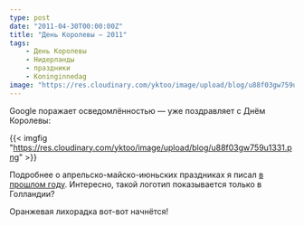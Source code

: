 ```yaml
---
type: post
date: "2011-04-30T00:00:00Z"
title: "День Королевы — 2011"
tags:
    - День Королевы
    - Нидерланды
    - праздники
    - Koninginnedag
image: "https://res.cloudinary.com/yktoo/image/upload/blog/u88f03gw759u1331.png"
---
```


Google поражает осведомлённостью — уже поздравляет с Днём Королевы:

{{< imgfig "https://res.cloudinary.com/yktoo/image/upload/blog/u88f03gw759u1331.png" >}}

<!--more-->

Подробнее о апрельско-майско-июньских праздниках я писал [в прошлом году](0052). Интересно, такой логотип показывается только в Голландии?

Оранжевая лихорадка вот-вот начнётся!
